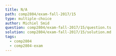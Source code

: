 ```yaml
---
title: N/A
path: comp2804/exam-fall-2017/15
type: multiple-choice
author: Michiel Smid
question: comp2804/exam-fall-2017/15/question.ts
solution: comp2804/exam-fall-2017/15/solution.md
tags:
  - comp2804
  - comp2804-exam
---
```


